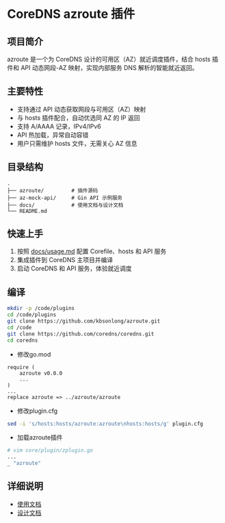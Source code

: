 # CoreDNS azroute 插件

## 项目简介
azroute 是一个为 CoreDNS 设计的可用区（AZ）就近调度插件，结合 hosts 插件和 API 动态网段-AZ 映射，实现内部服务 DNS 解析的智能就近返回。

## 主要特性
- 支持通过 API 动态获取网段与可用区（AZ）映射
- 与 hosts 插件配合，自动优选同 AZ 的 IP 返回
- 支持 A/AAAA 记录，IPv4/IPv6
- API 热加载，异常自动容错
- 用户只需维护 hosts 文件，无需关心 AZ 信息

## 目录结构
```
.
├── azroute/         # 插件源码
├── az-mock-api/     # Gin API 示例服务
├── docs/            # 使用文档与设计文档
└── README.md
```

## 快速上手
1. 按照 [docs/usage.md](docs/usage.md) 配置 Corefile、hosts 和 API 服务
2. 集成插件到 CoreDNS 主项目并编译
3. 启动 CoreDNS 和 API 服务，体验就近调度

## 编译

```bash
mkdir -p /code/plugins
cd /code/plugins
git clone https://github.com/kbsonlong/azroute.git
cd /code
git clone https://github.com/coredns/coredns.git
cd coredns
```

- 修改go.mod

```text
require (
    azroute v0.0.0
    ...
)
...
replace azroute => ../azroute/azroute

```

- 修改plugin.cfg

```bash
sed -i 's/hosts:hosts/azroute:azroute\nhosts:hosts/g' plugin.cfg
```

- 加载azroute插件

```bash
# vim core/plugin/zplugin.go
...
_ "azroute"

```


## 详细说明
- [使用文档](docs/usage.md)
- [设计文档](docs/design.md)